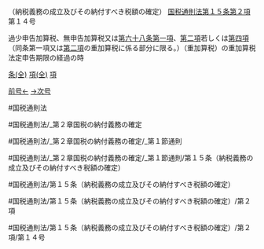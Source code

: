 （納税義務の成立及びその納付すべき税額の確定）
[国税通則法第１５条第２項](国税通則法＿＿＿＿＿第１５条第２項)第１４号

過少申告加算税、無申告加算税又は[第六十八条第一項](国税通則法＿＿＿＿＿第６８条第１項)、[第二項](国税通則法＿＿＿＿＿第１５条第２項)若しくは[第四項](国税通則法＿＿＿＿＿第１５条第４項)（同条第一項又は[第二項](国税通則法＿＿＿＿＿第１５条第２項)の重加算税に係る部分に限る。）（重加算税）の重加算税　法定申告期限の経過の時

[条(全)](国税通則法＿＿＿＿＿第１５条_.md)    [項(全)](国税通則法＿＿＿＿＿第１５条第２項_.md)    [項](国税通則法＿＿＿＿＿第１５条第２項.md)

[前号←](国税通則法＿＿＿＿＿第１５条第２項第１３号.md)    [→次号](国税通則法＿＿＿＿＿第１５条第２項第１５号.md)

#国税通則法

#国税通則法/_第２章国税の納付義務の確定

#国税通則法/_第２章国税の納付義務の確定/_第１節通則

#国税通則法/_第２章国税の納付義務の確定/_第１節通則/第１５条（納税義務の成立及びその納付すべき税額の確定）

#国税通則法/第１５条（納税義務の成立及びその納付すべき税額の確定）

#国税通則法/第１５条（納税義務の成立及びその納付すべき税額の確定）/第２項

#国税通則法/第１５条（納税義務の成立及びその納付すべき税額の確定）/第２項/第１４号


